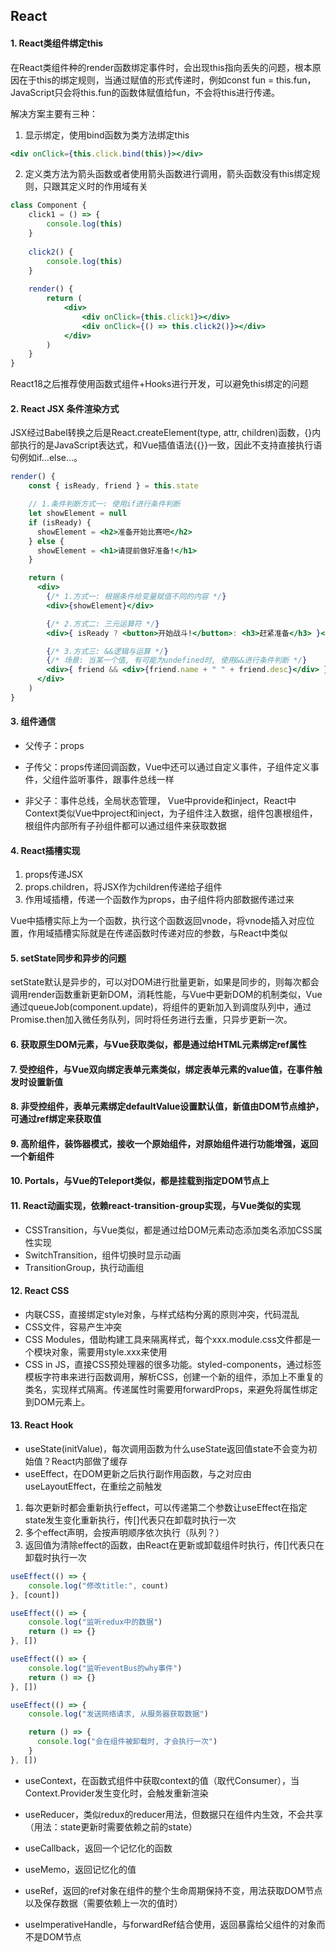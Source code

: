 ## React

#### 1. React类组件绑定this

在React类组件种的render函数绑定事件时，会出现this指向丢失的问题，根本原因在于this的绑定规则，当通过赋值的形式传递时，例如const fun = this.fun，JavaScript只会将this.fun的函数体赋值给fun，不会将this进行传递。

解决方案主要有三种：

1. 显示绑定，使用bind函数为类方法绑定this

```jsx
<div onClick={this.click.bind(this)}></div>
```

2. 定义类方法为箭头函数或者使用箭头函数进行调用，箭头函数没有this绑定规则，只跟其定义时的作用域有关

```jsx
class Component {
	click1 = () => {
        console.log(this)
    }
    
    click2() {
        console.log(this)
    }
    
	render() {
		return (
			<div>
                <div onClick={this.click1}></div>
                <div onClick={() => this.click2()}></div>
            </div>
		)
	}
}
```

React18之后推荐使用函数式组件+Hooks进行开发，可以避免this绑定的问题

#### 2. React JSX 条件渲染方式

JSX经过Babel转换之后是React.createElement(type, attr, children)函数，{}内部执行的是JavaScript表达式，和Vue插值语法{{}}一致，因此不支持直接执行语句例如if...else...。

```jsx
render() {
    const { isReady, friend } = this.state

    // 1.条件判断方式一: 使用if进行条件判断
    let showElement = null
    if (isReady) {
      showElement = <h2>准备开始比赛吧</h2>
    } else {
      showElement = <h1>请提前做好准备!</h1>
    }

    return (
      <div>
        {/* 1.方式一: 根据条件给变量赋值不同的内容 */}
        <div>{showElement}</div>

        {/* 2.方式二: 三元运算符 */}
        <div>{ isReady ? <button>开始战斗!</button>: <h3>赶紧准备</h3> }</div>

        {/* 3.方式三: &&逻辑与运算 */}
        {/* 场景: 当某一个值, 有可能为undefined时, 使用&&进行条件判断 */}
        <div>{ friend && <div>{friend.name + " " + friend.desc}</div> }</div>
      </div>
    )
}
```

#### 3. 组件通信

- 父传子：props 

- 子传父：props传递回调函数，Vue中还可以通过自定义事件，子组件定义事件，父组件监听事件，跟事件总线一样

- 非父子：事件总线，全局状态管理， Vue中provide和inject，React中Context类似Vue中project和inject，为子组件注入数据，<Provider>组件包裹根组件，根组件内部所有子孙组件都可以通过<Consumer>组件来获取数据

#### 4. React插槽实现

1. props传递JSX
2. props.children，将JSX作为children传递给子组件
3. 作用域插槽，传递一个函数作为props，由子组件将内部数据传递过来

Vue中插槽实际上为一个函数，执行这个函数返回vnode，将vnode插入对应位置，作用域插槽实际就是在传递函数时传递对应的参数，与React中类似

#### 5. setState同步和异步的问题

setState默认是异步的，可以对DOM进行批量更新，如果是同步的，则每次都会调用render函数重新更新DOM，消耗性能，与Vue中更新DOM的机制类似，Vue通过queueJob(component.update)，将组件的更新加入到调度队列中，通过Promise.then加入微任务队列，同时将任务进行去重，只异步更新一次。

#### 6. 获取原生DOM元素，与Vue获取类似，都是通过给HTML元素绑定ref属性

#### 7. 受控组件，与Vue双向绑定表单元素类似，绑定表单元素的value值，在事件触发时设置新值

#### 8. 非受控组件，表单元素绑定defaultValue设置默认值，新值由DOM节点维护，可通过ref绑定来获取值

#### 9. 高阶组件，装饰器模式，接收一个原始组件，对原始组件进行功能增强，返回一个新组件

#### 10. Portals，与Vue的Teleport类似，都是挂载到指定DOM节点上

#### 11. React动画实现，依赖react-transition-group实现，与Vue类似的实现

- CSSTransition，与Vue类似，都是通过给DOM元素动态添加类名添加CSS属性实现
- SwitchTransition，组件切换时显示动画
- TransitionGroup，执行动画组

#### 12. React CSS

- 内联CSS，直接绑定style对象，与样式结构分离的原则冲突，代码混乱
- CSS文件，容易产生冲突
- CSS Modules，借助构建工具来隔离样式，每个xxx.module.css文件都是一个模块对象，需要用style.xxx来使用
- CSS in JS，直接CSS预处理器的很多功能。styled-components，通过标签模板字符串来进行函数调用，解析CSS，创建一个新的组件，添加上不重复的类名，实现样式隔离。传递属性时需要用forwardProps，来避免将属性绑定到DOM元素上。

#### 13. React Hook

- useState(initValue)，每次调用函数为什么useState返回值state不会变为初始值？React内部做了缓存
- useEffect，在DOM更新之后执行副作用函数，与之对应由useLayoutEffect，在重绘之前触发

1. 每次更新时都会重新执行effect，可以传递第二个参数让useEffect在指定state发生变化重新执行，传[]代表只在卸载时执行一次
2. 多个effect声明，会按声明顺序依次执行（队列？）
3. 返回值为清除effect的函数，由React在更新或卸载组件时执行，传[]代表只在卸载时执行一次

```javascript
useEffect(() => {
    console.log("修改title:", count)
}, [count])

useEffect(() => {
    console.log("监听redux中的数据")
    return () => {}
}, [])

useEffect(() => {
    console.log("监听eventBus的why事件")
    return () => {}
}, [])

useEffect(() => {
    console.log("发送网络请求, 从服务器获取数据")

    return () => {
      console.log("会在组件被卸载时, 才会执行一次")
    }
}, [])
```

- useContext，在函数式组件中获取context的值（取代Consumer），当Context.Provider发生变化时，会触发重新渲染
- useReducer，类似redux的reducer用法，但数据只在组件内生效，不会共享（用法：state更新时需要依赖之前的state）

- useCallback，返回一个记忆化的函数
- useMemo，返回记忆化的值
- useRef，返回的ref对象在组件的整个生命周期保持不变，用法获取DOM节点以及保存数据（需要依赖上一次的值时）
- useImperativeHandle，与forwardRef结合使用，返回暴露给父组件的对象而不是DOM节点

